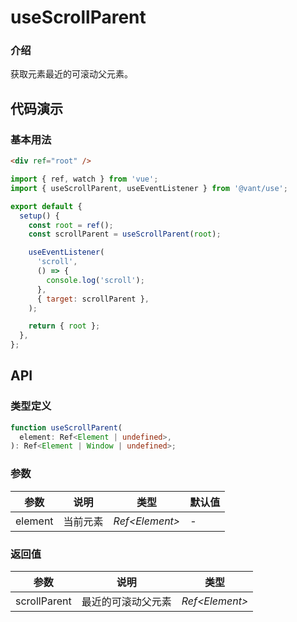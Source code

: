 # useScrollParent

### 介绍

获取元素最近的可滚动父元素。

## 代码演示

### 基本用法

```html
<div ref="root" />
```

```js
import { ref, watch } from 'vue';
import { useScrollParent, useEventListener } from '@vant/use';

export default {
  setup() {
    const root = ref();
    const scrollParent = useScrollParent(root);

    useEventListener(
      'scroll',
      () => {
        console.log('scroll');
      },
      { target: scrollParent },
    );

    return { root };
  },
};
```

## API

### 类型定义

```ts
function useScrollParent(
  element: Ref<Element | undefined>,
): Ref<Element | Window | undefined>;
```

### 参数

| 参数    | 说明     | 类型            | 默认值 |
| ------- | -------- | --------------- | ------ |
| element | 当前元素 | _Ref\<Element>_ | -      |

### 返回值

| 参数         | 说明               | 类型            |
| ------------ | ------------------ | --------------- |
| scrollParent | 最近的可滚动父元素 | _Ref\<Element>_ |
